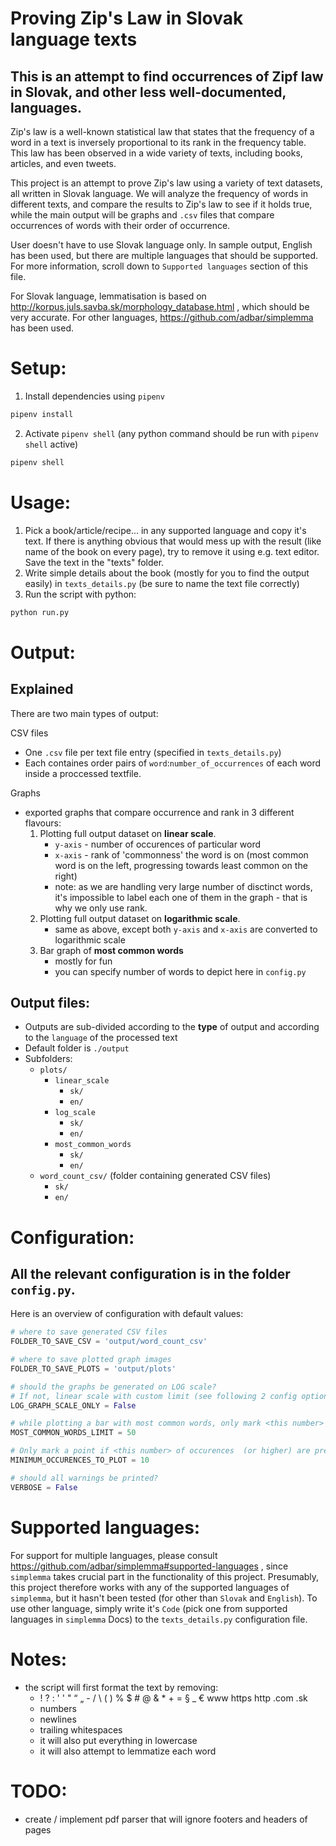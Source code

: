 # Proving Zip's Law in Slovak language texts
## This is an attempt to find occurrences of Zipf law in Slovak, and other less well-documented, languages.

Zip's law is a well-known statistical law that states that the frequency of a word in a text is inversely proportional to its rank in the frequency table. This law has been observed in a wide variety of texts, including books, articles, and even tweets.

This project is an attempt to prove Zip's law using a variety of text datasets, all written in Slovak language. We will analyze the frequency of words in different texts, and compare the results to Zip's law to see if it holds true, while the main output will be graphs and `.csv` files that compare occurrences of words with their order of occurrence.

User doesn't have to use Slovak language only. In sample output, English has been used, but there are multiple languages that should be supported. For more information, scroll down to `Supported languages` section of this file.

For Slovak language, lemmatisation is based on http://korpus.juls.savba.sk/morphology_database.html , which should be very accurate.
For other languages, https://github.com/adbar/simplemma has been used.

# 
# Setup:
1. Install dependencies using `pipenv`
```bash
pipenv install
```
2. Activate `pipenv shell` (any python command should be run with `pipenv shell` active)
```bash
pipenv shell
```

# Usage:
1. Pick a book/article/recipe... in any supported language and copy it's text. If there is anything obvious that would mess up with the result (like name of the book on every page), try to remove it using e.g. text editor. Save the text in the "texts" folder.
2. Write simple details about the book (mostly for you to find the output easily) in `texts_details.py` (be sure to name the text file correctly)
3. Run the script with python:
```bash
python run.py
```
# Output:
## Explained
There are two main types of output:

CSV files
- One `.csv` file per text file entry (specified in `texts_details.py`)
- Each containes order pairs of `word`:`number_of_occurrences` of each word inside a proccessed textfile.

Graphs
- exported graphs that compare occurrence and rank in 3 different flavours:
    1. Plotting full output dataset on **linear scale**.
        - `y-axis` - number of occurences of particular word
        - `x-axis` - rank of 'commonness' the word is on (most common word is on the left, progressing towards least common on the right)
        - note: as we are handling very large number of disctinct words, it's impossible to label each one of them in the graph - that is why we only use rank.
    2. Plotting full output dataset on **logarithmic scale**.
        - same as above, except both `y-axis` and `x-axis` are converted to logarithmic scale
    3. Bar graph of **most common words**
        - mostly for fun
        - you can specify number of words to depict here in `config.py`

## Output files:
- Outputs are sub-divided according to the **type** of output and according to the `language` of the processed text
- Default folder is `./output`
- Subfolders:
    - `plots/`
        - `linear_scale`
            - `sk/`
            - `en/`
        - `log_scale`
            - `sk/`
            - `en/`
        - `most_common_words`
            - `sk/`
            - `en/`
    - `word_count_csv/` (folder containing generated CSV files)
        - `sk/`
        - `en/`

# Configuration:
## All the relevant configuration is in the folder `config.py`.
Here is an overview of configuration with default values:
```python
# where to save generated CSV files
FOLDER_TO_SAVE_CSV = 'output/word_count_csv'
```
```python
# where to save plotted graph images
FOLDER_TO_SAVE_PLOTS = 'output/plots'
```
```python
# should the graphs be generated on LOG scale?
# If not, linear scale with custom limit (see following 2 config options below) is used
LOG_GRAPH_SCALE_ONLY = False
```
```python
# while plotting a bar with most common words, only mark <this number> of highest ranking words (prevents cluttering the graph)
MOST_COMMON_WORDS_LIMIT = 50
```
```python
# Only mark a point if <this number> of occurences  (or higher) are present (prevents cluttering the graph)
MINIMUM_OCCURENCES_TO_PLOT = 10
```
```python
# should all warnings be printed?
VERBOSE = False
```

# Supported languages:
For support for multiple languages, please consult https://github.com/adbar/simplemma#supported-languages , since `simplemma` takes crucial part in the functionality of this project.
Presumably, this project therefore works with any of the supported languages of `simplemma`, but it hasn't been tested (for other than `Slovak` and `English`).
To use other language, simply write it's `Code` (pick one from supported languages in `simplemma` Docs) to the `texts_details.py` configuration file.

# Notes:
- the script will first format the text by removing:
    - ! ? : ' ' " “ „  - / \ ( ) % $ # @ & * + = § _ € www https http .com .sk
    - numbers
    - newlines
    - trailing whitespaces
    - it will also put everything in lowercase
    - it will also attempt to lemmatize each word

# TODO:
- create / implement pdf parser that will ignore footers and headers of pages
